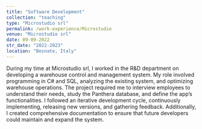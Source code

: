 ```yaml
---
title: "Software Development"
collection: "teaching"
type: "Microstudio srl"
permalink: /work-experience/Microstudio
venue: "Microstudio srl"
date: 09-09-2022
str_date: "2022-2023"
location: "Besnate, Italy"
---
```


During my time at Microstudio srl, I worked in the R&D department on developing a warehouse control and management system. My role involved programming in C# and SQL, analyzing the existing system, and optimizing warehouse operations. The project required me to interview employees to understand their needs, study the Panthera database, and define the app’s functionalities. I followed an iterative development cycle, continuously implementing, releasing new versions, and gathering feedback. Additionally, I created comprehensive documentation to ensure that future developers could maintain and expand the system.